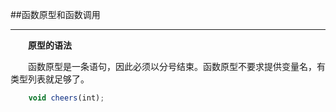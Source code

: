 ##函数原型和函数调用

---

&emsp;&emsp;**原型的语法**

&emsp;&emsp;函数原型是一条语句，因此必须以分号结束。函数原型不要求提供变量名，有类型列表就足够了。

```javascript
    void cheers(int);
```
